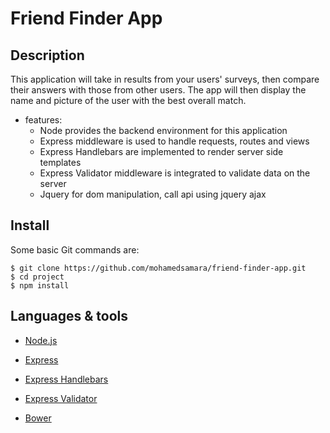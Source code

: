 # Friend Finder App

## Description

This application will take in results from your users' surveys, then compare their answers with those from other users. The app will then display the name and picture of the user with the best overall match.

* features:
  * Node provides the backend environment for this application
  * Express middleware is used to handle requests, routes and views
  * Express Handlebars are implemented to render server side templates 
  * Express Validator middleware is integrated to validate data on the server
  * Jquery for dom manipulation, call api using jquery ajax


## Install

Some basic Git commands are:

```
$ git clone https://github.com/mohamedsamara/friend-finder-app.git
$ cd project
$ npm install

```

## Languages & tools

- [Node.js](https://nodejs.org/en/)

- [Express](https://expressjs.com/)

- [Express Handlebars](https://github.com/ericf/express-handlebars)

- [Express Validator](https://express-validator.github.io/docs/)

- [Bower](https://bower.io/)

